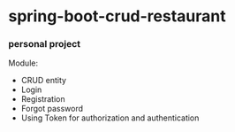 # spring-boot-crud-restaurant
### personal project 
Module: 
- CRUD entity
- Login
- Registration
- Forgot password
- Using Token for authorization and authentication
